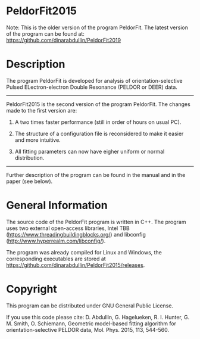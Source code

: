 PeldorFit2015
=========
Note: This is the older version of the program PeldorFit. The latest version of the program can be found at:
https://github.com/dinarabdullin/PeldorFit2019

Description
=========
The program PeldorFit is developed for analysis of orientation-selective Pulsed ELectron-electron Double Resonance (PELDOR or DEER) data.

***

PeldorFit2015 is the second version of the program PeldorFit. The changes made to the first version are:

1) A two times faster performance (still in order of hours on usual PC).

2) The structure of a configuration file is reconsidered to make it easier and more intuitive.

3) All fitting parameters can now have eigher uniform or normal distribution.

***

Further description of the program can be found in the manual and in the paper (see below).

General Information
=========
The source code of the PeldorFit program is written in C++. The program uses two external open-access libraries, Intel TBB (https://www.threadingbuildingblocks.org/) and libconfig (http://www.hyperrealm.com/libconfig/). 

The program was already compiled for Linux and Windows, the corresponding executables are stored at https://github.com/dinarabdullin/PeldorFit2015/releases.

Copyright
=========
This program can be distributed under GNU General Public License.

If you use this code please cite:
D. Abdullin, G. Hagelueken, R. I. Hunter, G. M. Smith, O. Schiemann, Geometric model-based fitting algorithm for orientation-selective PELDOR data, Mol. Phys. 2015, 113, 544-560.
